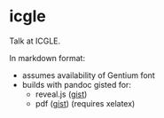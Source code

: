 # icgle

Talk at ICGLE.

In markdown format:

-   assumes availability of Gentium font
-   builds with pandoc gisted for:
    -   reveal.js ([gist](https://gist.github.com/neelsmith/474d3425cc3aa4febd8655ff8051c658))
    -   pdf ([gist](https://gist.github.com/neelsmith/68ba803fe2ac8f20dcf3f42ef24a3052)) (requires xelatex)

